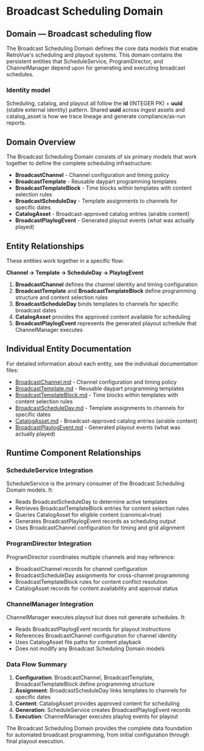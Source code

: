 # Broadcast Scheduling Domain

## Domain — Broadcast scheduling flow

The Broadcast Scheduling Domain defines the core data models that enable RetroVue's scheduling and playout systems. This domain contains the persistent entities that ScheduleService, ProgramDirector, and ChannelManager depend upon for generating and executing broadcast schedules.

### Identity model

Scheduling, catalog, and playout all follow the **id** (INTEGER PK) + **uuid** (stable external identity) pattern. Shared **uuid** across ingest assets and catalog_asset is how we trace lineage and generate compliance/as-run reports.

## Domain Overview

The Broadcast Scheduling Domain consists of six primary models that work together to define the complete scheduling infrastructure:

- **BroadcastChannel** - Channel configuration and timing policy
- **BroadcastTemplate** - Reusable daypart programming templates
- **BroadcastTemplateBlock** - Time blocks within templates with content selection rules
- **BroadcastScheduleDay** - Template assignments to channels for specific dates
- **CatalogAsset** - Broadcast-approved catalog entries (airable content)
- **BroadcastPlaylogEvent** - Generated playout events (what was actually played)

## Entity Relationships

These entities work together in a specific flow:

**Channel → Template → ScheduleDay → PlaylogEvent**

1. **BroadcastChannel** defines the channel identity and timing configuration
2. **BroadcastTemplate** and **BroadcastTemplateBlock** define programming structure and content selection rules
3. **BroadcastScheduleDay** binds templates to channels for specific broadcast dates
4. **CatalogAsset** provides the approved content available for scheduling
5. **BroadcastPlaylogEvent** represents the generated playout schedule that ChannelManager executes

## Individual Entity Documentation

For detailed information about each entity, see the individual documentation files:

- [BroadcastChannel.md](BroadcastChannel.md) - Channel configuration and timing policy
- [BroadcastTemplate.md](BroadcastTemplate.md) - Reusable daypart programming templates
- [BroadcastTemplateBlock.md](BroadcastTemplateBlock.md) - Time blocks within templates with content selection rules
- [BroadcastScheduleDay.md](BroadcastScheduleDay.md) - Template assignments to channels for specific dates
- [CatalogAsset.md](CatalogAsset.md) - Broadcast-approved catalog entries (airable content)
- [BroadcastPlaylogEvent.md](BroadcastPlaylogEvent.md) - Generated playout events (what was actually played)

## Runtime Component Relationships

### ScheduleService Integration

ScheduleService is the primary consumer of the Broadcast Scheduling Domain models. It:

- Reads BroadcastScheduleDay to determine active templates
- Retrieves BroadcastTemplateBlock entries for content selection rules
- Queries CatalogAsset for eligible content (canonical=true)
- Generates BroadcastPlaylogEvent records as scheduling output
- Uses BroadcastChannel configuration for timing and grid alignment

### ProgramDirector Integration

ProgramDirector coordinates multiple channels and may reference:

- BroadcastChannel records for channel configuration
- BroadcastScheduleDay assignments for cross-channel programming
- BroadcastTemplateBlock rules for content conflict resolution
- CatalogAsset records for content availability and approval status

### ChannelManager Integration

ChannelManager executes playout but does not generate schedules. It:

- Reads BroadcastPlaylogEvent records for playout instructions
- References BroadcastChannel configuration for channel identity
- Uses CatalogAsset file paths for content playback
- Does not modify any Broadcast Scheduling Domain models

### Data Flow Summary

1. **Configuration**: BroadcastChannel, BroadcastTemplate, BroadcastTemplateBlock define programming structure
2. **Assignment**: BroadcastScheduleDay links templates to channels for specific dates
3. **Content**: CatalogAsset provides approved content for scheduling
4. **Generation**: ScheduleService creates BroadcastPlaylogEvent records
5. **Execution**: ChannelManager executes playlog events for playout

The Broadcast Scheduling Domain provides the complete data foundation for automated broadcast programming, from initial configuration through final playout execution.
